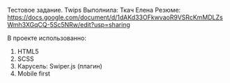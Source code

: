Тестовое задание. Twips
Выполнила: Ткач Елена 
Резюме: https://docs.google.com/document/d/1dAKd33OFkwvaoR9VSRcKmMDLZsWmh3XGqCQ-5Sc5NRw/edit?usp=sharing


В проекте использованно:
1. HTML5
2. SCSS
3. Карусель: Swiper.js (плагин)
4. Mobile first